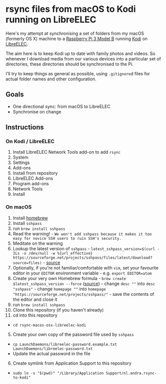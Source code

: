 rsync files from macOS to Kodi running on LibreELEC
===================================================

Here's my attempt at synchronising a set of folders from my macOS (formerly OS X)
machine to a [Raspberry Pi 3 Model B](https://www.raspberrypi.org/products/raspberry-pi-3-model-b/)
running [Kodi](https://kodi.tv) on [LibreELEC](https://libreelec.tv).

The aim here is to keep Kodi up to date with family photos and videos. So
whenever I download media from our various devices into a particular set of
directories, these directories should be synchronised to the Pi.

I'll try to keep things as general as possible, using `.gitignore`d files for
actual folder names and other configuration.

## Goals

- One directional sync: from macOS to LibreELEC
- Synchronise on change

## Instructions

### On Kodi / LibreELEC

1. Install LibreELEC Network Tools add-on to add `rsync`
  1. System
  2. Settings
  3. Add-ons
  4. Install from repository
  5. LibreELEC Add-ons
  6. Program add-ons
  7. Network Tools
  8. Install

### On macOS

1. Install [homebrew]
2. Install `sshpass`
  1. run `brew install sshpass`
  2. Read the warning!
    - `We won't add sshpass because it makes it too easy for novice SSH users to ruin SSH's security.`
  3. Meditate on the warning
  4. Lookup the latest version of `sshpass`
    - `latest_sshpass_version=$(curl -ILs -o /dev/null -w %{url_effective} https://sourceforge.net/projects/sshpass/files/latest/download?source=files)`
    - [source][get_redirect_url]
  5. Optionally, if you're not familiar/comfortable with `vim`, set your favourite editor in your `EDITOR` environment variable
    - e.g. `export EDITOR=atom`
  6. Create your very own Homebrew formula
    - `brew create $latest_sshpass_version --force` ([source][create_formula])
    - change `desc ""` into `desc "sshpass"`
    - change `homepage ""` into `homepage "https://sourceforge.net/projects/sshpass/"`
    - save the contents of the editor and close it
  7. run `brew install sshpass`
3. Clone this repository (if you haven't already)
4. cd into this repository
  - `cd rsync-macos-osx-libreelec-kodi`
5. Create your own copy of the password file used by `sshpass`
  - `cp LaunchDaemons/libreelec-password.example.txt LaunchDaemons/libreelec-password.txt`
  - Update the actual password in the file
6. Create symlink from Application Support to this repository
  - `sudo ln -s "$(pwd)" "/Library/Application Support/nl.andra.rsync-to-kodi"`

[homebrew]:             https://brew.sh
[get_redirect_url]:     http://stackoverflow.com/a/3077316
[create_formula]:       https://gist.github.com/arunoda/7790979#gistcomment-1756013

